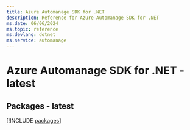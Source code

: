 ```yaml
---
title: Azure Automanage SDK for .NET
description: Reference for Azure Automanage SDK for .NET
ms.date: 06/06/2024
ms.topic: reference
ms.devlang: dotnet
ms.service: automanage
---
```

# Azure Automanage SDK for .NET - latest
## Packages - latest
[!INCLUDE [packages](automanage-index.md)]